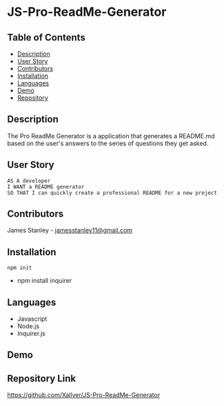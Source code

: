 # JS-Pro-ReadMe-Generator

## Table of Contents
  * [Description](#Description)
  * [User Story](#User-Story)
  * [Contributors](#Contributors)
  * [Installation](#Installation)
  * [Languages](#Languages)
  * [Demo](#Demo)
  * [Repository](#Repository-Link)

## Description
The Pro ReadMe Generator is a application that generates a README.md based on the user's answers to the series of questions they get asked.

## User Story
```
AS A developer
I WANT a README generator
SO THAT I can quickly create a professional README for a new project

```

## Contributors
James Stanley - jamesstanley11@gmail.com 

## Installation
`
npm init
`
* npm install inquirer

## Languages
* Javascript
* Node.js
* Inquirer.js


## Demo


## Repository Link
https://github.com/Xallver/JS-Pro-ReadMe-Generator